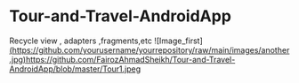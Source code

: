 # Tour-and-Travel-AndroidApp
Recycle view , adapters ,fragments,etc 
![Image_first][(https://github.com/yourusername/yourrepository/raw/main/images/another.jpg)](https://github.com/FairozAhmadSheikh/Tour-and-Travel-AndroidApp/blob/master/Tour1.jpeg)https://github.com/FairozAhmadSheikh/Tour-and-Travel-AndroidApp/blob/master/Tour1.jpeg
